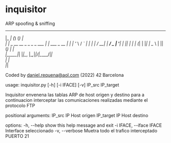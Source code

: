 # inquisitor
ARP spoofing &amp; sniffing 

  _____                   _     _ _             
 |_   _|                 (_)   (_) |            
   | |  _ __   __ _ _   _ _ ___ _| |_ ___  _ __ 
   | | | '_ \ / _` | | | | / __| | __/ _ \| '__|
  _| |_| | | | (_| | |_| | \__ \ | || (_) | |   
 |_____|_| |_|\__, |\__,_|_|___/_|\__\___/|_|   
                 | |                            
                 |_|                            

Coded by daniel.requena@aol.com (2022)
42 Barcelona

usage: inquisitor.py [-h] [-i IFACE] [-v] IP_src IP_target

Inquisitor envenena las tablas ARP de host origen y destino para a continuacion
interceptar las comunicaciones realizadas mediante el protocolo FTP

positional arguments:
  IP_src                IP Host origen
  IP_target             IP Host destino

options:
  -h, --help            show this help message and exit
  -i IFACE, --iface IFACE
                        Interface seleccionado
  -v, --verbose         Muetra todo el trafico interceptado PUERTO 21
